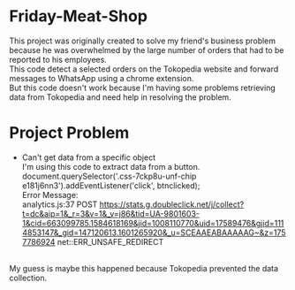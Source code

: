 # Friday-Meat-Shop
This project was originally created to solve my friend's business problem because he was overwhelmed by the large number of orders that had to be reported to his employees.<br>
This code detect a selected orders on the Tokopedia website and forward messages to WhatsApp using a chrome extension.<br>
But this code doesn't work because I'm having some problems retrieving data from Tokopedia and need help in resolving the problem.
# Project Problem
* Can't get data from a specific object<br>
I'm using this code to extract data from a button.<br>
document.querySelector('.css-7ckp8u-unf-chip e181j6nn3').addEventListener('click', btnclicked); <br>
Error Message: <br>
analytics.js:37 POST https://stats.g.doubleclick.net/j/collect?t=dc&aip=1&_r=3&v=1&_v=j86&tid=UA-9801603-1&cid=663099785.1584618169&jid=1008110770&uid=17589476&gjid=1114853147&_gid=147120613.1601265920&_u=SCEAAEABAAAAAG~&z=1757786924 net::ERR_UNSAFE_REDIRECT
<br>
My guess is maybe this happened because Tokopedia prevented the data collection.<br>


